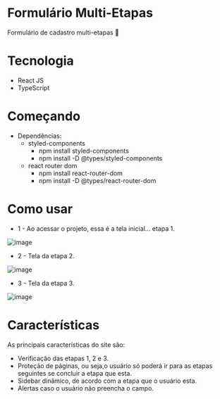 # Formulário Multi-Etapas

Formulário de cadastro multi-etapas 📝

# Tecnologia

- React JS
- TypeScript

# Começando
- Dependências:
  - styled-components
    - npm install styled-components
    - npm install -D @types/styled-components
  - react router dom
    - npm install react-router-dom
    - npm install -D @types/react-router-dom
   
# Como usar

- 1 - Ao acessar o projeto, essa é a tela inicial... etapa 1.

![image](https://github.com/user-attachments/assets/f4ce8601-9258-4b6e-9523-be61530a9a76)

- 2 - Tela da etapa 2.

![image](https://github.com/user-attachments/assets/dcda06b7-6f9e-4504-9f90-024029ca0c81)

- 3 - Tela da etapa 3.

![image](https://github.com/user-attachments/assets/20374d1b-3a91-4047-a0ba-87fbd403f22c)

# Características

As principais características do site são:
- Verificação das etapas 1, 2 e 3.
- Proteção de páginas, ou seja,o usuário só poderá ir para as etapas seguintes se concluir a etapa que esta.
- Sidebar dinâmico, de acordo com a etapa que o usuário esta.
- Alertas caso o usuário não preencha o campo.
